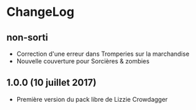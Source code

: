 ChangeLog
===========

non-sorti
-----------
* Correction d'une erreur dans Tromperies sur la marchandise
* Nouvelle couverture pour Sorcières & zombies	

1.0.0 (10 juillet 2017)
---------------------------
* Première version du pack libre de Lizzie Crowdagger
